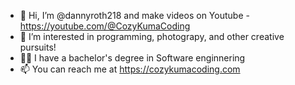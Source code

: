 - 👋 Hi, I’m @dannyroth218 and make videos on Youtube - https://youtube.com/@CozyKumaCoding
- 👀 I’m interested in programming, photograpy, and other creative pursuits!
- 🧑‍💻 I have a bachelor's degree in Software enginnering
- 📫 You can reach me at https://cozykumacoding.com

<!---
dannyroth218/dannyroth218 is a ✨ special ✨ repository because its `README.md` (this file) appears on your GitHub profile.
You can click the Preview link to take a look at your changes.
--->
